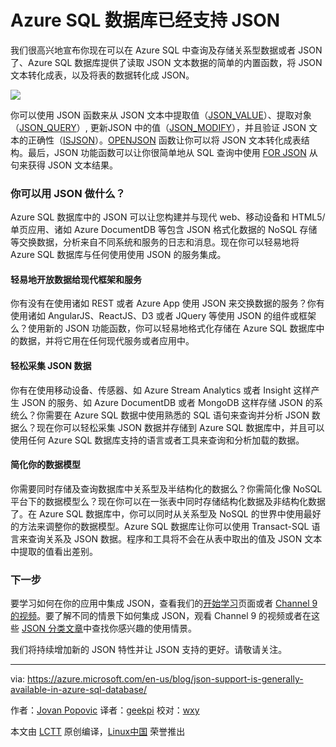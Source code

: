 Azure SQL 数据库已经支持 JSON
===========

我们很高兴地宣布你现在可以在 Azure SQL 中查询及存储关系型数据或者 JSON 了、Azure SQL 数据库提供了读取 JSON 文本数据的简单的内置函数，将 JSON 文本转化成表，以及将表的数据转化成 JSON。

![](https://azurecomcdn.azureedge.net/mediahandler/acomblog/media/Default/blog/1cc536a5-a822-467b-a4a2-4557746f70cc.png)

你可以使用 JSON 函数来从 JSON 文本中提取值（[JSON_VALUE][4]）、提取对象（[JSON_QUERY][5]）, 更新JSON 中的值（[JSON_MODIFY][6]），并且验证 JSON 文本的正确性（[ISJSON][7]）。[OPENJSON][8] 函数让你可以将 JSON 文本转化成表结构。最后，JSON 功能函数可以让你很简单地从 SQL 查询中使用 [FOR JSON][9] 从句来获得 JSON 文本结果。

### 你可以用 JSON 做什么？

Azure SQL 数据库中的 JSON 可以让您构建并与现代 web、移动设备和 HTML5/单页应用、诸如 Azure DocumentDB 等包含 JSON 格式化数据的 NoSQL 存储等交换数据，分析来自不同系统和服务的日志和消息。现在你可以轻易地将 Azure SQL 数据库与任何使用使用 JSON 的服务集成。

#### 轻易地开放数据给现代框架和服务

你有没有在使用诸如 REST 或者 Azure App 使用 JSON 来交换数据的服务？你有使用诸如 AngularJS、ReactJS、D3 或者 JQuery 等使用 JSON 的组件或框架么？使用新的 JSON 功能函数，你可以轻易地格式化存储在 Azure SQL 数据库中的数据，并将它用在任何现代服务或者应用中。

#### 轻松采集 JSON 数据

你有在使用移动设备、传感器、如 Azure Stream Analytics 或者 Insight 这样产生 JSON 的服务、如 Azure DocumentDB 或者 MongoDB 这样存储 JSON 的系统么？你需要在 Azure SQL 数据中使用熟悉的 SQL 语句来查询并分析 JSON 数据么？现在你可以轻松采集 JSON 数据并存储到 Azure SQL 数据库中，并且可以使用任何 Azure SQL 数据库支持的语言或者工具来查询和分析加载的数据。

#### 简化你的数据模型

你需要同时存储及查询数据库中关系型及半结构化的数据么？你需简化像 NoSQL 平台下的数据模型么？现在你可以在一张表中同时存储结构化数据及非结构化数据了。在 Azure SQL 数据库中，你可以同时从关系型及 NoSQL 的世界中使用最好的方法来调整你的数据模型。Azure SQL 数据库让你可以使用 Transact-SQL 语言来查询关系及 JSON 数据。程序和工具将不会在从表中取出的值及 JSON 文本中提取的值看出差别。

### 下一步

要学习如何在你的应用中集成 JSON，查看我们的[开始学习][1]页面或者 [Channel 9的视频][2]。要了解不同的情景下如何集成 JSON，观看 Channel 9 的视频或者在这些 [JSON 分类文章][3]中查找你感兴趣的使用情景。

我们将持续增加新的 JSON 特性并让 JSON 支持的更好。请敬请关注。


--------------------------------------------------------------------------------

via: https://azure.microsoft.com/en-us/blog/json-support-is-generally-available-in-azure-sql-database/

作者：[Jovan Popovic][a]
译者：[geekpi](https://github.com/geekpi)
校对：[wxy](https://github.com/wxy)

本文由 [LCTT](https://github.com/LCTT/TranslateProject) 原创编译，[Linux中国](https://linux.cn/) 荣誉推出

[a]: https://azure.microsoft.com/en-us/blog/author/jovanpop/
[1]: https://azure.microsoft.com/en-us/documentation/articles/sql-database-json-features/
[2]: https://channel9.msdn.com/Shows/Data-Exposed/SQL-Server-2016-and-JSON-Support
[3]: http://blogs.msdn.com/b/sqlserverstorageengine/archive/tags/json/
[4]: https://msdn.microsoft.com/en-us/library/dn921898.aspx
[5]: https://msdn.microsoft.com/en-us/library/dn921884.aspx
[6]: https://msdn.microsoft.com/en-us/library/dn921892.aspx
[7]: https://msdn.microsoft.com/en-us/library/dn921896.aspx
[8]: https://msdn.microsoft.com/en-us/library/dn921885.aspx
[9]: https://msdn.microsoft.com/en-us/library/dn921882.aspx

